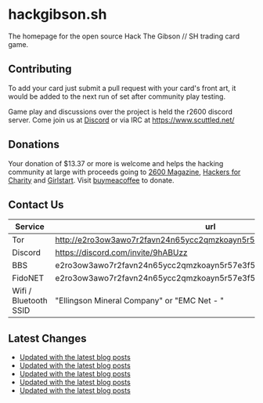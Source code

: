 # hackgibson.sh
The homepage for the open source Hack The Gibson // SH trading card game.


## Contributing

To add your card just submit a pull request with your card's front art, it would be added to the next run of set after community play testing.

Game play and discussions over the project is held the r2600 discord server. Come join us at [Discord](https://discord.com/invite/9hABUzz) or via IRC at https://www.scuttled.net/


## Donations

Your donation of $13.37 or more is welcome and helps the hacking community at large with proceeds going to [2600 Magazine](https://2600.com/), [Hackers for Charity](https://hackersforcharity.org) and [Girlstart](https://girlstart.org).  Visit [buymeacoffee](https://www.buymeacoffee.com/hackgibson.sh) to donate.


## Contact Us

Service | url
-|-
Tor | http://e2ro3ow3awo7r2favn24n65ycc2qmzkoayn5r57e3f56nvjwdcgg32ad.onion
Discord | https://discord.com/invite/9hABUzz
BBS | e2ro3ow3awo7r2favn24n65ycc2qmzkoayn5r57e3f56nvjwdcgg32ad.onion:23
FidoNET | e2ro3ow3awo7r2favn24n65ycc2qmzkoayn5r57e3f56nvjwdcgg32ad.onion:24554
Wifi / Bluetooth SSID | "Ellingson Mineral Company" or "EMC Net - <fidonet address>"

## Latest Changes
<!-- BLOG-POST-LIST:START -->
- [Updated with the latest blog posts](https://github.com/DFW2600/hackgibson.sh/commit/1080b35691113b0a522a40e385c543c86a365bdd)
- [Updated with the latest blog posts](https://github.com/DFW2600/hackgibson.sh/commit/fa3d4ae6f0b78fa29005e1afa93fbe2b6efa58ab)
- [Updated with the latest blog posts](https://github.com/DFW2600/hackgibson.sh/commit/b88ffabda6194867e0ea72e520ef5ea06831707c)
- [Updated with the latest blog posts](https://github.com/DFW2600/hackgibson.sh/commit/b4f6fedae1727b034deb5db90d621d70f6d22d2a)
- [Updated with the latest blog posts](https://github.com/DFW2600/hackgibson.sh/commit/119d5261e238d8e75ca4b29dd5ee2939acd3b453)
<!-- BLOG-POST-LIST:END -->
